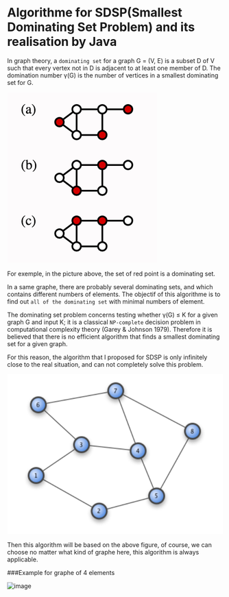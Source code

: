 # Algorithme for SDSP(Smallest Dominating Set Problem) and its realisation by Java
In graph theory, a `dominating set` for a graph G = (V, E) is a subset D of V such that every vertex not in D is adjacent to at least one member of D. The domination number γ(G) is the number of vertices in a smallest dominating set for G.

![image](images/example1.png)

For exemple, in the picture above, the set of red point is a dominating set. 

In a same graphe, there are probably several dominating sets, and which contains different numbers of elements. The objectif of this algorithme is to find out `all of the dominating set` with minimal numbers of element.

The dominating set problem concerns testing whether γ(G) ≤ K for a given graph G and input K; it is a classical `NP-complete` decision problem in computational complexity theory (Garey & Johnson 1979). Therefore it is believed that there is no efficient algorithm that finds a smallest dominating set for a given graph.

For this reason, the algorithm that I proposed for SDSP is only infinitely close to the real situation, and can not completely solve this problem.

![image](images/example2.png)

Then this algorithm will be based on the above figure, of course, we can choose no matter what kind of graphe here, this algorithm is always applicable.

###Example for graphe of 4 elements

![image](tree_énumération.png)
